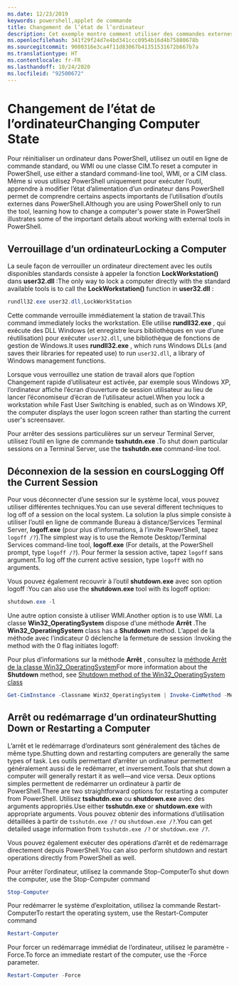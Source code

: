 ```yaml
---
ms.date: 12/23/2019
keywords: powershell,applet de commande
title: Changement de l’état de l’ordinateur
description: Cet exemple montre comment utiliser des commandes externes dans PowerShell pour gérer la configuration d’un ordinateur.
ms.openlocfilehash: 341f29f24d7e4bd341ccc0954b16d4b75880678b
ms.sourcegitcommit: 9080316e3ca4f11d83067b41351531672b667b7a
ms.translationtype: HT
ms.contentlocale: fr-FR
ms.lasthandoff: 10/24/2020
ms.locfileid: "92500672"
---
```

# <a name="changing-computer-state"></a><span data-ttu-id="4d22b-104">Changement de l’état de l’ordinateur</span><span class="sxs-lookup"><span data-stu-id="4d22b-104">Changing Computer State</span></span>

<span data-ttu-id="4d22b-105">Pour réinitialiser un ordinateur dans PowerShell, utilisez un outil en ligne de commande standard, ou WMI ou une classe CIM.</span><span class="sxs-lookup"><span data-stu-id="4d22b-105">To reset a computer in PowerShell, use either a standard command-line tool, WMI, or a CIM class.</span></span>
<span data-ttu-id="4d22b-106">Même si vous utilisez PowerShell uniquement pour exécuter l’outil, apprendre à modifier l’état d’alimentation d’un ordinateur dans PowerShell permet de comprendre certains aspects importants de l’utilisation d’outils externes dans PowerShell.</span><span class="sxs-lookup"><span data-stu-id="4d22b-106">Although you are using PowerShell only to run the tool, learning how to change a computer's power state in PowerShell illustrates some of the important details about working with external tools in PowerShell.</span></span>

## <a name="locking-a-computer"></a><span data-ttu-id="4d22b-107">Verrouillage d’un ordinateur</span><span class="sxs-lookup"><span data-stu-id="4d22b-107">Locking a Computer</span></span>

<span data-ttu-id="4d22b-108">La seule façon de verrouiller un ordinateur directement avec les outils disponibles standards consiste à appeler la fonction **LockWorkstation()** dans **user32.dll** :</span><span class="sxs-lookup"><span data-stu-id="4d22b-108">The only way to lock a computer directly with the standard available tools is to call the **LockWorkstation()** function in **user32.dll** :</span></span>

```powershell
rundll32.exe user32.dll,LockWorkStation
```

<span data-ttu-id="4d22b-109">Cette commande verrouille immédiatement la station de travail.</span><span class="sxs-lookup"><span data-stu-id="4d22b-109">This command immediately locks the workstation.</span></span> <span data-ttu-id="4d22b-110">Elle utilise **rundll32.exe** , qui exécute des DLL Windows (et enregistre leurs bibliothèques en vue d’une réutilisation) pour exécuter `user32.dll`, une bibliothèque de fonctions de gestion de Windows.</span><span class="sxs-lookup"><span data-stu-id="4d22b-110">It uses **rundll32.exe** , which runs Windows DLLs (and saves their libraries for repeated use) to run `user32.dll`, a library of Windows management functions.</span></span>

<span data-ttu-id="4d22b-111">Lorsque vous verrouillez une station de travail alors que l’option Changement rapide d’utilisateur est activée, par exemple sous Windows XP, l’ordinateur affiche l’écran d’ouverture de session utilisateur au lieu de lancer l’économiseur d’écran de l’utilisateur actuel.</span><span class="sxs-lookup"><span data-stu-id="4d22b-111">When you lock a workstation while Fast User Switching is enabled, such as on Windows XP, the computer displays the user logon screen rather than starting the current user's screensaver.</span></span>

<span data-ttu-id="4d22b-112">Pour arrêter des sessions particulières sur un serveur Terminal Server, utilisez l’outil en ligne de commande **tsshutdn.exe** .</span><span class="sxs-lookup"><span data-stu-id="4d22b-112">To shut down particular sessions on a Terminal Server, use the **tsshutdn.exe** command-line tool.</span></span>

## <a name="logging-off-the-current-session"></a><span data-ttu-id="4d22b-113">Déconnexion de la session en cours</span><span class="sxs-lookup"><span data-stu-id="4d22b-113">Logging Off the Current Session</span></span>

<span data-ttu-id="4d22b-114">Pour vous déconnecter d’une session sur le système local, vous pouvez utiliser différentes techniques.</span><span class="sxs-lookup"><span data-stu-id="4d22b-114">You can use several different techniques to log off of a session on the local system.</span></span> <span data-ttu-id="4d22b-115">La solution la plus simple consiste à utiliser l’outil en ligne de commande Bureau à distance/Services Terminal Server, **logoff.exe** (pour plus d’informations, à l’invite PowerShell, tapez `logoff /?`).</span><span class="sxs-lookup"><span data-stu-id="4d22b-115">The simplest way is to use the Remote Desktop/Terminal Services command-line tool, **logoff.exe** (For details, at the PowerShell prompt, type `logoff /?`).</span></span> <span data-ttu-id="4d22b-116">Pour fermer la session active, tapez `logoff` sans argument.</span><span class="sxs-lookup"><span data-stu-id="4d22b-116">To log off the current active session, type `logoff` with no arguments.</span></span>

<span data-ttu-id="4d22b-117">Vous pouvez également recouvrir à l’outil **shutdown.exe** avec son option logoff :</span><span class="sxs-lookup"><span data-stu-id="4d22b-117">You can also use the **shutdown.exe** tool with its logoff option:</span></span>

```powershell
shutdown.exe -l
```

<span data-ttu-id="4d22b-118">Une autre option consiste à utiliser WMI.</span><span class="sxs-lookup"><span data-stu-id="4d22b-118">Another option is to use WMI.</span></span> <span data-ttu-id="4d22b-119">La classe **Win32_OperatingSystem** dispose d’une méthode **Arrêt** .</span><span class="sxs-lookup"><span data-stu-id="4d22b-119">The **Win32_OperatingSystem** class has a **Shutdown** method.</span></span>
<span data-ttu-id="4d22b-120">L’appel de la méthode avec l’indicateur 0 déclenche la fermeture de session :</span><span class="sxs-lookup"><span data-stu-id="4d22b-120">Invoking the method with the 0 flag initiates logoff:</span></span>

<span data-ttu-id="4d22b-121">Pour plus d’informations sur la méthode **Arrêt** , consultez la [méthode Arrêt de la classe Win32_OperatingSystem](/windows/win32/cimwin32prov/shutdown-method-in-class-win32-operatingsystem)</span><span class="sxs-lookup"><span data-stu-id="4d22b-121">For more information about the **Shutdown** method, see [Shutdown method of the Win32_OperatingSystem class](/windows/win32/cimwin32prov/shutdown-method-in-class-win32-operatingsystem)</span></span>

```powershell
Get-CimInstance -Classname Win32_OperatingSystem | Invoke-CimMethod -MethodName Shutdown
```

## <a name="shutting-down-or-restarting-a-computer"></a><span data-ttu-id="4d22b-122">Arrêt ou redémarrage d’un ordinateur</span><span class="sxs-lookup"><span data-stu-id="4d22b-122">Shutting Down or Restarting a Computer</span></span>

<span data-ttu-id="4d22b-123">L’arrêt et le redémarrage d’ordinateurs sont généralement des tâches de même type.</span><span class="sxs-lookup"><span data-stu-id="4d22b-123">Shutting down and restarting computers are generally the same types of task.</span></span> <span data-ttu-id="4d22b-124">Les outils permettant d’arrêter un ordinateur permettent généralement aussi de le redémarrer, et inversement.</span><span class="sxs-lookup"><span data-stu-id="4d22b-124">Tools that shut down a computer will generally restart it as well—and vice versa.</span></span> <span data-ttu-id="4d22b-125">Deux options simples permettent de redémarrer un ordinateur à partir de PowerShell.</span><span class="sxs-lookup"><span data-stu-id="4d22b-125">There are two straightforward options for restarting a computer from PowerShell.</span></span> <span data-ttu-id="4d22b-126">Utilisez **tsshutdn.exe** ou **shutdown.exe** avec des arguments appropriés.</span><span class="sxs-lookup"><span data-stu-id="4d22b-126">Use either **tsshutdn.exe** or **shutdown.exe** with appropriate arguments.</span></span> <span data-ttu-id="4d22b-127">Vous pouvez obtenir des informations d’utilisation détaillées à partir de `tsshutdn.exe /?` ou `shutdown.exe /?`.</span><span class="sxs-lookup"><span data-stu-id="4d22b-127">You can get detailed usage information from `tsshutdn.exe /?` or `shutdown.exe /?`.</span></span>

<span data-ttu-id="4d22b-128">Vous pouvez également exécuter des opérations d’arrêt et de redémarrage directement depuis PowerShell.</span><span class="sxs-lookup"><span data-stu-id="4d22b-128">You can also perform shutdown and restart operations directly from PowerShell as well.</span></span>

<span data-ttu-id="4d22b-129">Pour arrêter l’ordinateur, utilisez la commande Stop-Computer</span><span class="sxs-lookup"><span data-stu-id="4d22b-129">To shut down the computer, use the Stop-Computer command</span></span>

```powershell
Stop-Computer
```

<span data-ttu-id="4d22b-130">Pour redémarrer le système d’exploitation, utilisez la commande Restart-Computer</span><span class="sxs-lookup"><span data-stu-id="4d22b-130">To restart the operating system, use the Restart-Computer command</span></span>

```powershell
Restart-Computer
```

<span data-ttu-id="4d22b-131">Pour forcer un redémarrage immédiat de l’ordinateur, utilisez le paramètre -Force.</span><span class="sxs-lookup"><span data-stu-id="4d22b-131">To force an immediate restart of the computer, use the -Force parameter.</span></span>

```powershell
Restart-Computer -Force
```
